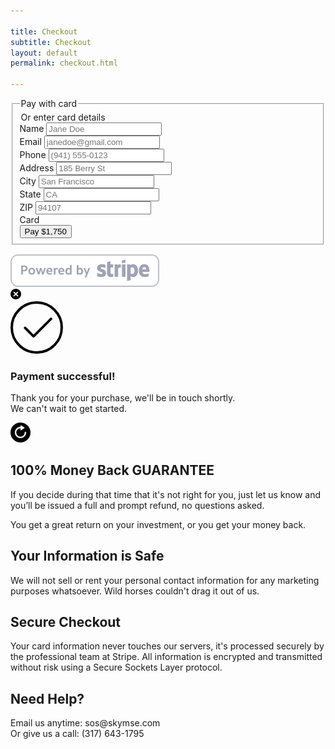 ```yaml
---

title: Checkout
subtitle: Checkout
layout: default
permalink: checkout.html

---
```


<script>
  fbq('track', 'InitiateCheckout', {
    value: 40,
    currency: 'USD',
  });
</script>

<main id="Checkout" class="grid-half">

<div class="cell example example5">
  <form>
    <div id="example5-paymentRequest" class="StripeElement"></div>
    <fieldset>
      <legend class="card-only" data-tid="elements_examples.form.pay_with_card">Pay with card</legend>
      <legend class="payment-request-available" data-tid="elements_examples.form.enter_card_manually">Or enter card details</legend>
      <div class="row">
        <div class="field">
          <label for="example5-name" data-tid="elements_examples.form.name_label">Name</label>
          <input id="example5-name" data-tid="elements_examples.form.name_placeholder" class="input" type="text" placeholder="Jane Doe" required="" autocomplete="name">
        </div>
      </div>
      <div class="row">
        <div class="field">
          <label for="example5-email" data-tid="elements_examples.form.email_label">Email</label>
          <input id="example5-email" data-tid="elements_examples.form.email_placeholder" class="input" type="text" placeholder="janedoe@gmail.com" required="" autocomplete="email">
        </div>
        <div class="field">
          <label for="example5-phone" data-tid="elements_examples.form.phone_label">Phone</label>
          <input id="example5-phone" data-tid="elements_examples.form.phone_placeholder" class="input" type="text" placeholder="(941) 555-0123" required="" autocomplete="tel">
        </div>
      </div>
      <div data-locale-reversible>
        <div class="row">
          <div class="field">
            <label for="example5-address" data-tid="elements_examples.form.address_label">Address</label>
            <input id="example5-address" data-tid="elements_examples.form.address_placeholder" class="input" type="text" placeholder="185 Berry St" required="" autocomplete="address-line1">
          </div>
        </div>
        <div class="row" data-locale-reversible>
          <div class="field">
            <label for="example5-city" data-tid="elements_examples.form.city_label">City</label>
            <input id="example5-city" data-tid="elements_examples.form.city_placeholder" class="input" type="text" placeholder="San Francisco" required="" autocomplete="address-level2">
          </div>
          <div class="field">
            <label for="example5-state" data-tid="elements_examples.form.state_label">State</label>
            <input id="example5-state" data-tid="elements_examples.form.state_placeholder" class="input empty" type="text" placeholder="CA" required="" autocomplete="address-level1">
          </div>
          <div class="field">
            <label for="example5-zip" data-tid="elements_examples.form.postal_code_label">ZIP</label>
            <input id="example5-zip" data-tid="elements_examples.form.postal_code_placeholder" class="input empty" type="text" placeholder="94107" required="" autocomplete="postal-code">
          </div>
        </div>
      </div>
      <div class="row">
        <div class="field">
          <label for="example5-card" data-tid="elements_examples.form.card_label">Card</label>
          <div id="example5-card" class="input"></div>
        </div>
      </div>
      <button type="submit" data-tid="elements_examples.form.pay_button">Pay $1,750</button>
    </fieldset>
    <a href="https://stripe.com"><img style="margin-top: 15px" src="/library/images/icons/powered_by_stripe.svg" alt="Powered by Stripe"></a>
    <div class="error" role="alert"><svg xmlns="http://www.w3.org/2000/svg" width="17" height="17" viewBox="0 0 17 17">
        <path class="base" fill="#000" d="M8.5,17 C3.80557963,17 0,13.1944204 0,8.5 C0,3.80557963 3.80557963,0 8.5,0 C13.1944204,0 17,3.80557963 17,8.5 C17,13.1944204 13.1944204,17 8.5,17 Z"></path>
        <path class="glyph" fill="#FFF" d="M8.5,7.29791847 L6.12604076,4.92395924 C5.79409512,4.59201359 5.25590488,4.59201359 4.92395924,4.92395924 C4.59201359,5.25590488 4.59201359,5.79409512 4.92395924,6.12604076 L7.29791847,8.5 L4.92395924,10.8739592 C4.59201359,11.2059049 4.59201359,11.7440951 4.92395924,12.0760408 C5.25590488,12.4079864 5.79409512,12.4079864 6.12604076,12.0760408 L8.5,9.70208153 L10.8739592,12.0760408 C11.2059049,12.4079864 11.7440951,12.4079864 12.0760408,12.0760408 C12.4079864,11.7440951 12.4079864,11.2059049 12.0760408,10.8739592 L9.70208153,8.5 L12.0760408,6.12604076 C12.4079864,5.79409512 12.4079864,5.25590488 12.0760408,4.92395924 C11.7440951,4.59201359 11.2059049,4.59201359 10.8739592,4.92395924 L8.5,7.29791847 L8.5,7.29791847 Z"></path>
      </svg>
      <span class="message"></span></div>
  </form>
  
  <div class="success">
  <div class="icon">
    <svg width="84px" height="84px" viewBox="0 0 84 84" version="1.1" xmlns="http://www.w3.org/2000/svg" xmlns:xlink="http://www.w3.org/1999/xlink">
      <circle class="border" cx="42" cy="42" r="40" stroke-linecap="round" stroke-width="4" stroke="#000" fill="none"></circle>
      <path class="checkmark" stroke-linecap="round" stroke-linejoin="round" d="M23.375 42.5488281 36.8840688 56.0578969 64.891932 28.0500338" stroke-width="4" stroke="#000" fill="none"></path>
    </svg>
  </div>
  <h3 class="title" data-tid="elements_examples.success.title">Payment successful!</h3>
  <p class="message"><span data-tid="elements_examples.success.message">Thank you for your purchase, we'll be in touch shortly. <br>We can't wait to get started.</span></p>
  <a class="reset" href="#">
    <svg width="32px" height="32px" viewBox="0 0 32 32" version="1.1" xmlns="http://www.w3.org/2000/svg" xmlns:xlink="http://www.w3.org/1999/xlink">
      <path fill="#000000" d="M15,7.05492878 C10.5000495,7.55237307 7,11.3674463 7,16 C7,20.9705627 11.0294373,25 16,25 C20.9705627,25 25,20.9705627 25,16 C25,15.3627484 24.4834055,14.8461538 23.8461538,14.8461538 C23.2089022,14.8461538 22.6923077,15.3627484 22.6923077,16 C22.6923077,19.6960595 19.6960595,22.6923077 16,22.6923077 C12.3039405,22.6923077 9.30769231,19.6960595 9.30769231,16 C9.30769231,12.3039405 12.3039405,9.30769231 16,9.30769231 L16,12.0841673 C16,12.1800431 16.0275652,12.2738974 16.0794108,12.354546 C16.2287368,12.5868311 16.5380938,12.6540826 16.7703788,12.5047565 L22.3457501,8.92058924 L22.3457501,8.92058924 C22.4060014,8.88185624 22.4572275,8.83063012 22.4959605,8.7703788 C22.6452866,8.53809377 22.5780351,8.22873685 22.3457501,8.07941076 L22.3457501,8.07941076 L16.7703788,4.49524351 C16.6897301,4.44339794 16.5958758,4.41583275 16.5,4.41583275 C16.2238576,4.41583275 16,4.63969037 16,4.91583275 L16,7 L15,7 L15,7.05492878 Z M16,32 C7.163444,32 0,24.836556 0,16 C0,7.163444 7.163444,0 16,0 C24.836556,0 32,7.163444 32,16 C32,24.836556 24.836556,32 16,32 Z"></path>
    </svg>
  </a>
  </div>

</div>

<section class="card">
  <h2>100% Money Back GUARANTEE</h2>
  <p>If you decide during that time that it's not right for you, just let us know and you’ll be issued a full and prompt refund, no questions asked. </p>

  <p>You get a great return on your investment, or you get your money back.</p>

  <h2>Your Information is Safe</h2>
  <p>We will not sell or rent your personal contact information for any marketing purposes whatsoever. Wild horses couldn't drag it out of us.</p>

  <h2>Secure Checkout</h2>
  <p>Your card information never touches our servers, it's processed securely by the professional team at Stripe. All information is encrypted and transmitted without risk using a Secure Sockets Layer protocol.</p>

  <h2>Need Help?</h2>
  <p>Email us anytime: sos@skymse.com<br>
  Or give us a call: (317) 643-1795</p>
</section>

</main>